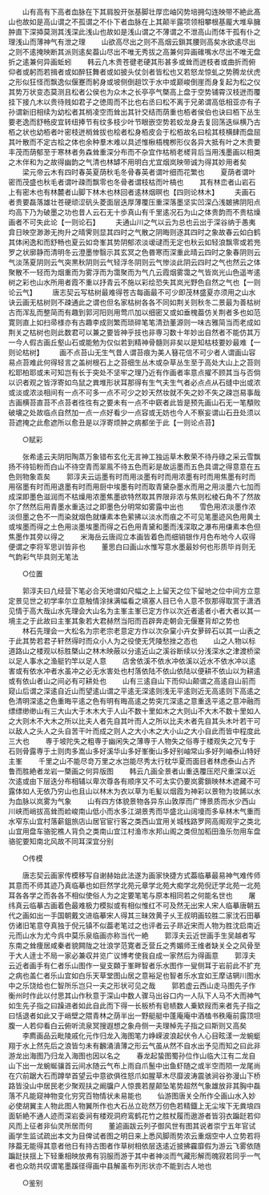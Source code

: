 <!-- { "loadSidebar": true } -->
　　山有高有下高者血脉在下其肩股开张基脚壮厚峦岫冈势培拥勾连映带不絶此髙山也故如是高山谓之不孤谓之不仆下者血脉在上其颠半露项领相攀根基龎大堆阜臃肿直下深揷莫测其浅深此浅山也故如是浅山谓之不薄谓之不泄高山而体干孤有仆之理浅山而薄神气有泄之理
　　山欲高尽出之则不高烟云鎻其腰则高矣水欲逺尽出之则不逺掩映断其派则逺矣葢山尽出不唯无秀拔之高兼何异画碓嘴水尽出不唯无盘折之逺兼何异画蚯蚓
　　韩云凢木贵苍徤老硬其形甚多或耸而迸枝者或曲折而俯仰者或躬而若揖者或如醉狂舞者或如披头仗剑者皆松也又若怒龙惊虬之势腾龙伏虎之形似狂怪而飘逸似偃蹇而躬身或坡侧倒趄饮于水中或巅峻倒崖而身复起为松之仪其势万状变态莫测且松者公侯也为众木之长亭亭气槩高上盘于空势铺霄汉枝迸而覆挂下接凢木以贵待贱如君子之徳周而不比也右丞曰松不离于兄弟谓高低相亚亦有子孙谓新旧相续为幼松者其梢凌空而耸出其针交结而荫重也栢者侯伯也诀曰栢下丛生要老逸而舒畅皮宜转纽捧节有纹多枝少叶节眼嵌空势若蛟龙身去复回荡迭纵横乃古栢之状也幼栢者叶密枝迸梢耸拔也桧者松身栢皮会于松栢故名曰桧其枝横肆而盘屈其叶散而不定古桧之体也余种羣木难以具述惟楸梧槐栁形仪各异大抵有叶之木贵要丰茂而荫郁至于寒林者务森耸重深分布而不杂宜作枯梢老槎背后当用浅墨画以相类之木伴和为之故得幽韵之气清也林罅不用明白尤宜烟岚映带诚为得其妙用者矣
　　梁元帝云木有四时春英夏荫秋毛冬骨春英者谓叶细而花繁也
　　夏荫者谓叶密而茂盛也秋毛者谓叶疎而飘零也冬骨者谓枝枯而叶槁也
　　其有林峦者山岩石上有密木也有林麓者山脚下林木也林回者逺林烟暝也【四则论林木】
　　夫画石者贵要磊落雄壮苍硬顽涩矾头菱面层迭厚薄覆压重深落墨坚实凹深凸浅皴拂阴阳点均高下乃为破墨之功也昔人云石无十歩真山有千里逺况石为山之体贵韵而不贵枯燥画者不可失此论【一则论石】
　　夫通山川之气以云为总也云出于深谷纳于愚夷弇日映空渺渺无拘升之晴霁则显其四时之气散之阴晦则逐其四时之象故春云如白鹤其体闲逸和而舒畅也夏云如竒峯其势阴郁浓淡叆叇而无定也秋云如轻浪飘零或若兠罗之状廓静而清明冬云澄墨惨翳示其玄冥之色昬寒而深重此晴云四时之象春阴则云气淡荡夏阴则云气突黒秋阴则云气轻浮冬阴则云气惨淡此阴云四时之气也然云之体聚散不一轻而为烟重而为雾浮而为霭聚而为气凢云霞烟雾霭之气皆岚光山色遥岑逺树之彩也山水所用者霞不重以抒青云不施以彩绘恐失其岚光野色自然之气也【一则论云气】
　　唐志契云写枯树最难得苍古每画最不可少即茂林盛夏亦须用之山水诀云画无枯树则不疎通此之谓也但名家枯树各各不同如荆关则秋冬二景最为善枯树古而浑乱而整简而有趣到郭河阳则用莺爪加以细密又或如垂槐葢仿关荆者多也如范寛则直上如扫帚様亦有古趣李成则繁而琐碎笔笔清劲董源则一味古雅简当而老成如荆关之枯树也则此数君可以兼之要皆神乎技也非専习数十年妙出自然者不能仿其万一今人假古画丘壑山石或能勉为仅似若到精神骨髓则非矣以是知枯枝要妙最难【一则论枯树】
　　画不点苔山无生气昔人谓苔痕为美人簮花信不可少者人谓画山容易点苔难此何得轻言之盖树根石上之苔细生丛木或杂草丛生至于高处大山上之苔则松耶柏耶或未可知岂有长于突处不坚牢之理乃近有作画者率意点擢不顾其当与否倘以识者观之皆浮寄如鸟鼠之粪堆形状耳那得有生气夫生气者必点点从石缝中出或浓或淡或浓淡相间有一点不可多一点不可少之妙天然妆就不失之妙不失之疎岂易事哉古画横苔直苔不点苔者徃徃有之要未有一点不中窽者此皆是预先画山石无一笔頺败破壊之处故临点自然加一点一点好看少一点容或无妨也今人不察妄谓山石丑处须以苔遮掩之此愈遮所以愈丑是以浮寄烦肿之病都坐于此【一则论点苔】

　　○赋彩

　　张希逺云夫阴阳陶蒸万象错布玄化无言神工独运草木敷荣不待丹碌之采云雪飘扬不待铅粉而白山不待空青而翠鳯不待五色而彩是故运墨而五色具谓之得意意在五色则物象乖矣
　　郭淳夫云运墨有时而用淡墨有时而用浓墨有时而用焦墨有时而用宿墨有时而用退墨有时而用厨中埃墨有时而取青黛杂墨水而用之用淡墨六七加而成深即墨色滋润而不枯燥用浓墨焦墨欲特然取其界限非浓与焦则松棱石角不了然故尔了然然后用青墨水重迭过之即墨色分明常如雾露中出也
　　雪色用浓淡墨作浓淡但墨之色不一而染就烟色就缣素本色萦拂以淡水而痕之不可见笔墨迹风色用黄土或埃墨而得之土色用淡墨埃墨而得之石色用青黛和墨而浅深取之瀑布用缣素本色但焦墨作其旁以得之
　　米海岳云唐阎立本画皆着色而细销银作月色布地今人収得便谓之李将军思训皆非也
　　董思白曰画山水惟写意水墨最妙何也形质毕肖则无气韵彩气毕具则无笔法

　　○位置

　　郭淳夫曰凢经营下笔必合天地谓如尺幅之上上留天之位下留地之位中间方立意定景见世之初学率尔立意触情涂抹满幅看之填塞人目已令人意不恢那得取赏于潇洒见情于高大哉山水先理会大山名为主峯主峯已定方作以次近者逺者小者大者以其一境主之于此故曰主峯其象若大君赫然当阳而百辟奔走朝会无偃蹇背却之势也
　　林石先理会一大松名为宗老宗老意定方作以次杂窠小卉女萝碎石以其一山表之于此其势若君子轩然得时而众小人为之役使无凭陵愁挫之态也
　　山之人物以标道路山之楼观以标胜槩山之林木映蔽以分逺近山之溪谷断续以分浅深水之津渡桥梁以足人事水之渔艇钓竿以足人意
　　店舍依溪不依水冲依溪以近水不依水冲以逺害或有依水冲者水虽冲之必无水害处也村落依陆不依山依陆以便耕不依山以为耕逺或有依山者山之间必有可耕处也
　　山有三逺自山下而仰山颠谓之高逺自山前而窥山后谓之深逺自近山而望逺山谓之平逺无深逺则浅无平逺则近无高逺则下高逺之色清明深逺之色重晦平逺之色有明有晦高逺之势突兀深逺之意重迭平逺之意冲融而缥缥缈缈山有三大山大于木木大于人山不数十里如木之大则山不大木不数十里如人之大则木不大木之所以比夫人者先自其叶而人之所以比夫木者先自其头木叶若干可以敌人之头人之头自苦干叶而成之则人之大小木之大小山之大小自此而皆中程度此三大也
　　専于坡陀失之粗専于幽闲失之薄専于人物失之俗専于楼观失之冗专于石则骨露専于土则肉多嵩山多好溪华山多好峯衡山多好别岫常山多好列岫泰山特好主峯
　　千里之山不能尽竒万里之水岂能尽秀太行枕华夏而面目者林虑泰山占齐鲁而胜絶者龙岩一槩画之何异版图
　　韩云凢画全景者山重迭覆压咫尺重深以近次逺或由下层迭分布相辅以卑次尊各有顺序又不可太实仍要岚雾鎻映林木遮藏不可露体如人无依乃穷山也且山以林木为衣以草为毛髪以烟霞为神彩以景物为妆餙以水为血脉以岚雾为气象
　　山有四方体貌景物各异东山敦厚而广博景质而水少西山川峡而峭拔高耸而崄峻南山低小而水多江湖景秀而华盛北山阔墁而多阜林木气重而水窄东山宜村落薪鉏旅店山居官宦行客之类西山宜用关城栈路罗网高阁观宇之类北山宜用盘车骆驼樵人背负之类南山宜江村渔市水邦山阁之类但加稻田渔乐勿用车盘骆驼要知南北风故不同耳深宜分别

　　○传模

　　唐志契云画家传模移写自谢赫始此法遂为画家快捷方式葢临摹最易神气难传师其意而不师其迹乃真临摹也如巨然学北苑元章学北苑大痴学北苑倪迂学北苑一北苑耳各各学之而各各不相似使俗人为之定要笔笔与原本相同若之何能名世也
　　屠纬真云临摹古画着色最难极力模拟或有相似惟红不可及然无出宋人宋人临摹唐朝五代之画如出一手国朝戴文进临摹宋人得其三昧效黄子乆王叔明画较胜二家沈石田摹仿诸旧笔意夺真独于倪元镇不似葢老笔过之也评者云子昻近宋而人物为胜沈启南近元而山水为尤今呉中莫乐泉临画亦称当代一絶
　　郭淳夫云近世画手生吴越者写东南之耸痩居咸秦者貌闗陇之壮浪学范寛者乏营丘之秀媚师王维者缺关仝之风骨至于大人逹士不局一家必兼収并览广议博考使我自成一家然后为得画意
　　郭淳夫云近者画手有仁者乐山图作一叟支頥于峯畔智者乐水图作一叟侧耳于岩前此不扩充之病也盖仁者乐山宜如白乐天草堂图山居之意裕足也智者乐水宜如王摩诘辋川图水中之乐饶给也仁智所乐岂只一夫之形状可见之哉
　　郭若虚云西山走马图先子作衡州时作此以付思其山作秋意于深山中数人骤马出谷口内一人队下人马不大而神气如生先子指之曰躁进者如此自此而下得一长板桥有皂帻数人乗欵叚而来者先子指之曰恬退者如此又于峭壁之隈青林之荫半出一野艇艇中蓬庵庵中酒榼书秩庵前露顶坦腹一人若仰看白云俯听流泉冥搜遐想之象舟侧一夫理棹先子指之曰斯则又高矣
　　李廌画品云毗陵戚化元作归龙入海图笔力峥嵘波浪起伏令人心目眩漾一龙蜿蜓翔于水上然先后之浪皆匀未有飜涌濆薄之形云气虽从然不自水出予见而知之曰此非游龙出海图乃归龙入海图也因以名之
　　春龙起蛰图蜀孙位作山临大江有二龙自山下出一龙蜿蜒骧首云间水随云气布上雨自爪鬛中出鱼虾随之或半空而陨一龙尾尚在穴前踞大石而蹲举首望云中意欲俱徃怒爪如腥草木尽靡波涛震骇涧谷弥漫山下桥路皆没山中居民老少聚观扶之阚牖户人惊畏若屋颠坠笔势超然气象雄放非其胸中磊落不凡能窥神物变化穷究百物情状未易能也
　　仙游图唐关仝所作仝画山水入妙必使胡翼主人物此图人物翼所作也大石丛立矻然万仞色若精鐡上无尘埃下无粪埌四面斩絶不通人迹而深岩委涧有楼观洞府鸾鹤花竹之胜杖履而遨游者皆羽衣蹁跹若仰风而上征者非仙灵所居而何
　　董逌画跋云列子御风世有图其说者崇宁五年官试画学生监试疏出本文为目俾试者图之明日来上悉风脚雨势浓云重烟空中人立势若将陊葢无能得其意者他日有持古图者作草树相依层迭逺近披拂靃靡假为游云飞雾依随蹁跹扶揺上下轻重相映放弗有羽服而游于其中者神淡而气藏形解而魄寂若同乎一气者也众昉共叹谓笔墨蹊径得画中县解虽布列形状亦不能到古人地也

　　○鉴别

